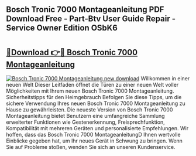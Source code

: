 ## Bosch Tronic 7000 Montageanleitung PDF Download Free - Part-Btv User Guide Repair - Service Owner Edition OSbK6

# <h2><a href="http://df89tlw.blite.top/?on=Bosch+Tronic+7000+Montageanleitung">🔗Download 👉🔴 Bosch Tronic 7000 Montageanleitung</a></h2>

[![Bosch Tronic 7000 Montageanleitung new download](https://i.imgur.com/lujVjoI.png)](http://df89tlw.blite.top/?on=Bosch+Tronic+7000+Montageanleitung)
Willkommen in einer neuen Welt Dieser Leitfaden öffnet die Türen zu einer neuen Welt voller Möglichkeiten mit Ihrem neuen Bosch Tronic 7000 Montageanleitung. Sicherheitstipps für den Heimgebrauch Befolgen Sie diese Tipps, um die sichere Verwendung Ihres neuen Bosch Tronic 7000 Montageanleitung zu Hause zu gewährleisten. Die neueste Version von Bosch Tronic 7000 Montageanleitung bietet Benutzern eine umfangreiche Sammlung erweiterter Funktionen wie Gestenerkennung, Freisprechfunktion, Kompatibilität mit mehreren Geräten und personalisierte Empfehlungen. Wir hoffen, dass das Bosch Tronic 7000 MontageanleitungD Ihnen wertvolle Einblicke gegeben hat, um Ihr neues Gerät in Schwung zu bringen. Wenn Sie auf Probleme stoßen, wenden Sie sich an unseren Kundenservice.
